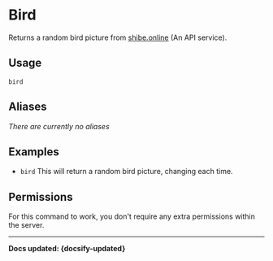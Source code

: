 # Bird
Returns a random bird picture from [shibe.online](https://shibe.online) (An API service).

## Usage
`bird`

## Aliases
*There are currently no aliases*

## Examples
- `bird` This will return a random bird picture, changing each time.

## Permissions
For this command to work, you don't require any extra permissions within the server.

----

**Docs updated: {docsify-updated}**
